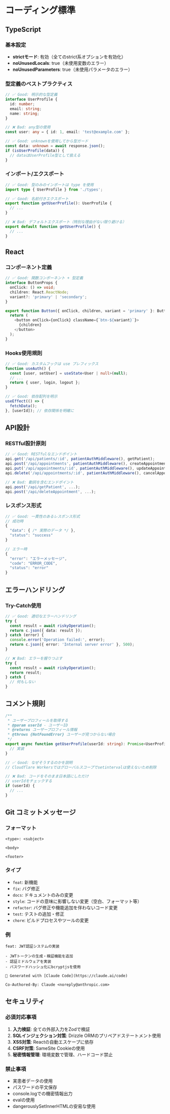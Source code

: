 # コーディング標準

## TypeScript

### 基本設定

- **strictモード**: 有効（全てのstrict系オプションを有効化）
- **noUnusedLocals**: true（未使用変数のエラー）
- **noUnusedParameters**: true（未使用パラメータのエラー）

### 型定義のベストプラクティス

```typescript
// ✅ Good: 明示的な型定義
interface UserProfile {
  id: number;
  email: string;
  name: string;
}

// ❌ Bad: any型の使用
const user: any = { id: 1, email: 'test@example.com' };

// ✅ Good: unknownを使用してから型ガード
const data: unknown = await response.json();
if (isUserProfile(data)) {
  // dataはUserProfile型として扱える
}
```

### インポート/エクスポート

```typescript
// ✅ Good: 型のみのインポートは type を使用
import type { UserProfile } from './types';

// ✅ Good: 名前付きエクスポート
export function getUserProfile(): UserProfile {
  // ...
}

// ❌ Bad: デフォルトエクスポート（特別な理由がない限り避ける）
export default function getUserProfile() {
  // ...
}
```

## React

### コンポーネント定義

```typescript
// ✅ Good: 関数コンポーネント + 型定義
interface ButtonProps {
  onClick: () => void;
  children: React.ReactNode;
  variant?: 'primary' | 'secondary';
}

export function Button({ onClick, children, variant = 'primary' }: ButtonProps) {
  return (
    <button onClick={onClick} className={`btn-${variant}`}>
      {children}
    </button>
  );
}
```

### Hooks使用規則

```typescript
// ✅ Good: カスタムフックは use プレフィックス
function useAuth() {
  const [user, setUser] = useState<User | null>(null);
  // ...
  return { user, login, logout };
}

// ✅ Good: 依存配列を明示
useEffect(() => {
  fetchData();
}, [userId]); // 依存関係を明確に
```

## API設計

### RESTful設計原則

```typescript
// ✅ Good: RESTfulなエンドポイント
api.get('/api/patients/:id', patientAuthMiddleware(), getPatient);
api.post('/api/appointments', patientAuthMiddleware(), createAppointment);
api.put('/api/appointments/:id', patientAuthMiddleware(), updateAppointment);
api.delete('/api/appointments/:id', patientAuthMiddleware(), cancelAppointment);

// ❌ Bad: 動詞を含むエンドポイント
api.post('/api/getPatient', ...);
api.post('/api/deleteAppointment', ...);
```

### レスポンス形式

```typescript
// ✅ Good: 一貫性のあるレスポンス形式
// 成功時
{
  "data": { /* 実際のデータ */ },
  "status": "success"
}

// エラー時
{
  "error": "エラーメッセージ",
  "code": "ERROR_CODE",
  "status": "error"
}
```

## エラーハンドリング

### Try-Catch使用

```typescript
// ✅ Good: 適切なエラーハンドリング
try {
  const result = await riskyOperation();
  return c.json({ data: result });
} catch (error) {
  console.error('Operation failed:', error);
  return c.json({ error: 'Internal server error' }, 500);
}

// ❌ Bad: エラーを握りつぶす
try {
  const result = await riskyOperation();
  return result;
} catch {
  // 何もしない
}
```

## コメント規則

```typescript
/**
 * ユーザープロフィールを取得する
 * @param userId - ユーザーID
 * @returns ユーザープロフィール情報
 * @throws {NotFoundError} ユーザーが見つからない場合
 */
export async function getUserProfile(userId: string): Promise<UserProfile> {
  // 実装
}

// ✅ Good: なぜそうするのかを説明
// Cloudflare Workersではグローバルスコープでsetintervalは使えないため削除

// ❌ Bad: コードをそのまま日本語にしただけ
// userIdをチェックする
if (userId) {
  // ...
}
```

## Git コミットメッセージ

### フォーマット

```
<type>: <subject>

<body>

<footer>
```

### タイプ

- `feat`: 新機能
- `fix`: バグ修正
- `docs`: ドキュメントのみの変更
- `style`: コードの意味に影響しない変更（空白、フォーマット等）
- `refactor`: バグ修正や機能追加を伴わないコード変更
- `test`: テストの追加・修正
- `chore`: ビルドプロセスやツールの変更

### 例

```
feat: JWT認証システムの実装

- JWTトークンの生成・検証機能を追加
- 認証ミドルウェアを実装
- パスワードハッシュ化にbcryptjsを使用

🤖 Generated with [Claude Code](https://claude.ai/code)

Co-Authored-By: Claude <noreply@anthropic.com>
```

## セキュリティ

### 必須対応事項

1. **入力検証**: 全ての外部入力をZodで検証
2. **SQLインジェクション対策**: Drizzle ORMのプリペアドステートメント使用
3. **XSS対策**: Reactの自動エスケープに依存
4. **CSRF対策**: SameSite Cookieの使用
5. **秘密情報管理**: 環境変数で管理、ハードコード禁止

### 禁止事項

- 実患者データの使用
- パスワードの平文保存
- console.logでの機密情報出力
- evalの使用
- dangerouslySetInnerHTMLの安易な使用